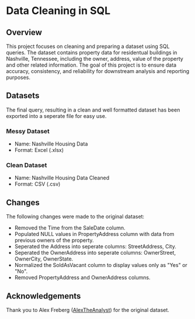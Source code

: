 # Data Cleaning in SQL

## Overview

This project focuses on cleaning and preparing a dataset using SQL queries. The dataset contains property data for residentual buildings in Nashville, Tennessee, including the owner, address, value of the property and other related information. The goal of this project is to ensure data accuracy, consistency, and reliability for downstream analysis and reporting purposes.

## Datasets

The final query, resulting in a clean and well formatted dataset has been exported into a seperate file for easy use.

### Messy Dataset
- Name: Nashville Housing Data
- Format: Excel (.xlsx)

### Clean Dataset
- Name: Nashville Housing Data Cleaned
- Format: CSV (.csv)

## Changes
The following changes were made to the original dataset:
- Removed the Time from the SaleDate column.
- Populated NULL values in PropertyAddress column with data from previous owners of the property.
- Seperated the Address into seperate columns: StreetAddress, City.
- Seperated the OwnerAddress into seperate columns: OwnerStreet, OwnerCity, OwnerState.
- Normalized the SoldAsVacant column to display values only as "Yes" or "No".
- Removed PropertyAddress and OwnerAddress columns.

## Acknowledgements
Thank you to Alex Freberg ([AlexTheAnalyst](https://github.com/AlexTheAnalyst)) for the original dataset.
